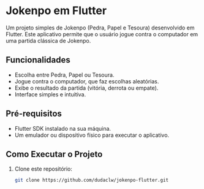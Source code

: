 # Jokenpo em Flutter

Um projeto simples de Jokenpo (Pedra, Papel e Tesoura) desenvolvido em Flutter. Este aplicativo permite que o usuário jogue contra o computador em uma partida clássica de Jokenpo.

## Funcionalidades

- Escolha entre Pedra, Papel ou Tesoura.
- Jogue contra o computador, que faz escolhas aleatórias.
- Exibe o resultado da partida (vitória, derrota ou empate).
- Interface simples e intuitiva.

## Pré-requisitos

- Flutter SDK instalado na sua máquina.
- Um emulador ou dispositivo físico para executar o aplicativo.

## Como Executar o Projeto

1. Clone este repositório:

   ```bash
   git clone https://github.com/dudaclw/jokenpo-flutter.git
